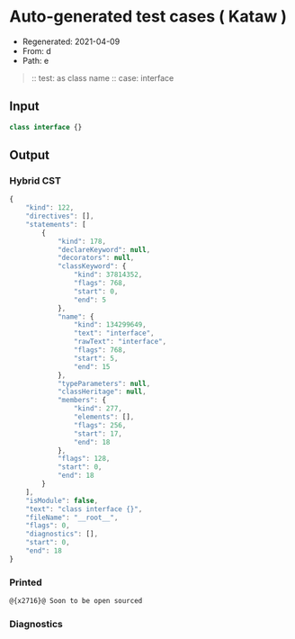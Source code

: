# Auto-generated test cases ( Kataw )
- Regenerated: 2021-04-09
- From: d
- Path: e
> :: test: as class name
> :: case: interface
## Input

`````js
class interface {}
`````

## Output

### Hybrid CST

```javascript
{
    "kind": 122,
    "directives": [],
    "statements": [
        {
            "kind": 178,
            "declareKeyword": null,
            "decorators": null,
            "classKeyword": {
                "kind": 37814352,
                "flags": 768,
                "start": 0,
                "end": 5
            },
            "name": {
                "kind": 134299649,
                "text": "interface",
                "rawText": "interface",
                "flags": 768,
                "start": 5,
                "end": 15
            },
            "typeParameters": null,
            "classHeritage": null,
            "members": {
                "kind": 277,
                "elements": [],
                "flags": 256,
                "start": 17,
                "end": 18
            },
            "flags": 128,
            "start": 0,
            "end": 18
        }
    ],
    "isModule": false,
    "text": "class interface {}",
    "fileName": "__root__",
    "flags": 0,
    "diagnostics": [],
    "start": 0,
    "end": 18
}
```

### Printed

```javascript
@{x2716}@ Soon to be open sourced
```

### Diagnostics

```javascript

```


